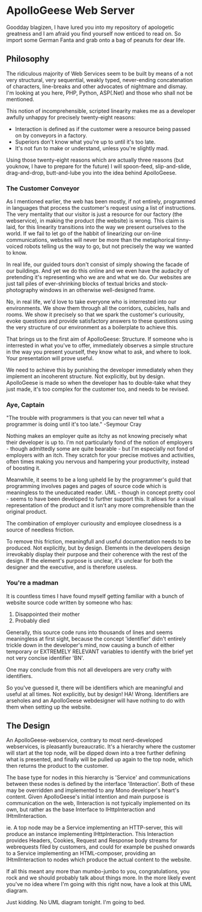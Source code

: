 ApolloGeese Web Server
======================

Goodday blagizen, I have lured you into my repository of apologetic greatness and I am afraid you find yourself now enticed to read on. So import some German Fanta and grab onto a bag of peanuts for dear life.

Philosophy
----------

The ridiculous majority of Web Services seem to be built by means of a not very structural, very sequential, weakly typed, never-ending concatenation of characters, line-breaks and other advocates of nightmare and dismay. I'm looking at you here, PHP, Python, ASP(.Net) and those who shall not be mentioned.

This notion of incomprehensible, scripted linearity makes me as a developer awfully unhappy for precisely twenty-eight reasons:
* Interaction is defined as if the customer were a resource being passed on by conveyors in a factory.
* Superiors don't know what you're up to until it's too late.
* It's not fun to make or understand, unless you're slightly mad. 

Using those twenty-eight reasons which are actually three reasons (but youknow, I have to prepare for the future) I will spoon-feed, slip-and-slide, drag-and-drop, butt-and-lube you into the idea behind ApolloGeese.

### The Customer Conveyor

As I mentioned earlier, the web has been mostly, if not entirely, programmed in languages that process the customer's request using a list of instructions. The very mentality that our visitor is just a resource for our factory (the webservice), in making the product (the website) is wrong. This claim is laid, for this linearity transitions into the way we present ourselves to the world. If we fail to let go of the habbit of linearizing our on-line communications, websites will never be more than the metaphorical tinny-voiced robots telling us the way to go, but not precisely the way we wanted to know.

In real life, our guided tours don't consist of simply showing the facade of our buildings. And yet we do this online and we even have the audacity of pretending it's representing who we are and what we do. Our websites are just tall piles of ever-shrinking blocks of textual bricks and stock-photography windows in an otherwise well-designed frame.

No, in real life, we'd love to take everyone who is interrested into our environments. We show them through all the corridors, cubicles, halls and rooms. We show it precisely so that we spark the customer's curiousity, evoke questions and provide satisfactory answers to these questions using the very structure of our environment as a boilerplate to achieve this.

That brings us to the first aim of ApolloGeese: Structure. If someone who is interrested in what you've to offer, immediately observes a simple structure in the way you present yourself, they know what to ask, and where to look. Your presentation will prove useful.

We need to achieve this by punishing the developer immediately when they implement an incoherent structure. Not explicitly, but by design. ApolloGeese is made so when the developer has to double-take what they just made, it's too complex for the customer too, and needs to be revised.

### Aye, Captain

"The trouble with programmers is that you can never tell what a programmer is doing until it's too late." -Seymour Cray

Nothing makes an employer quite as itchy as not knowing precisely what their developer is up to. I'm not particularly fond of the notion of employers - though admittedly some are quite bearable - but I'm especially not fond of employers with an itch. They scratch for your precise motives and activities, often times making you nervous and hampering your productivity, instead of boosting it.

Meanwhile, it seems to be a long upheld lie by the programmer's guild that programming involves pages and pages of source code which is meaningless to the uneducated reader. UML - though in concept pretty cool - seems to have been developed to further support this. It allows for a visual representation of the product and it isn't any more comprehensible than the original product.

The combination of employer curiousity and employee closedness is a source of needless friction.

To remove this friction, meaningfull and useful documentation needs to be produced. Not explicitly, but by design. Elements in the developers design irrevokably display their purpose and their coherence with the rest of the design. If the element's purpose is unclear, it's unclear for both the designer and the executive, and is therefore useless.

### You're a madman

It is countless times I have found myself getting familiar with a bunch of website source code written by someone who has:

1. Disappointed their mother
2. Probably died

Generally, this source code runs into thousands of lines and seems meaningless at first sight, because the concept 'identifier' didn't entirely trickle down in the developer's mind, now causing a bunch of either temporary or EXTREMELY RELEVANT variables to identify with the brief yet not very concise identifier 'BN'.

One may conclude from this not all developers are very crafty with identifiers.

So you've guessed it, there will be identifiers which are meaningful and useful at all times. Not explicitly, but by design! HA! Wrong. Identifiers are arseholes and an ApolloGeese webdesigner will have nothing to do with them when setting up the website.

The Design
----------

An ApolloGeese-webservice, contrary to most nerd-developed webservices, is pleasantly bureaucratic. It's a hierarchy where the customer will start at the top node, will be dipped down into a tree further defining what is presented, and finally will be pulled up again to the top node, which then returns the product to the customer. 

The base type for nodes in this hierarchy is 'Service' and communications between these nodes is defined by the interface 'IInteraction'. Both of these may be overridden and implemented to any Mono developer's heart's content. Given ApolloGeese's initial intention and main purpose is communication on the web, IInteraction is not typically implemented on its own, but rather as the base Interface to IHttpInteraction and IHtmlInteraction.

ie. A top node may be a Service implementing an HTTP-server, this will produce an instance implementing IHttpInteraction. This Interaction provides Headers, Cookies, Request and Response body streams for webrequests filed by customers, and could for example be pushed onwards to a Service implementing an HTML-composer, providing an IHtmlInteraction to nodes which produce the actual content to the website.

If all this meant any more than mumbo-jumbo to you, congratulations, you rock and we should probably talk about things more. In the more likely event you've no idea where I'm going with this right now, have a look at this UML diagram.

Just kidding. No UML diagram tonight. I'm going to bed.
